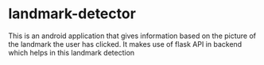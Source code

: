 # landmark-detector

This is an android application that gives information based on the picture of the landmark the user has clicked. It makes use of flask API in backend which helps in this landmark detection
